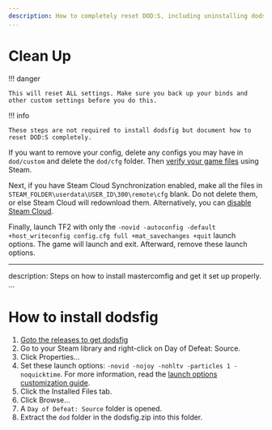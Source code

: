 ```yaml
---
description: How to completely reset DOD:S, including uninstalling dodsfig or other configs.
...
```

# Clean Up

!!! danger

    This will reset ALL settings. Make sure you back up your binds and other custom settings before you do this.

!!! info

    These steps are not required to install dodsfig but document how to reset DOD:S completely.

If you want to remove your config, delete any
configs you may have in `dod/custom` and delete the `dod/cfg` folder.
Then [verify your game files](https://help.steampowered.com/en/faqs/view/0C48-FCBD-DA71-93EB)
using Steam.

Next, if you have Steam Cloud Synchronization enabled, make all the files in
`STEAM_FOLDER\userdata\USER_ID\300\remote\cfg` blank. Do not delete them, or
else Steam Cloud will redownload them. Alternatively, you can
[disable Steam Cloud](https://help.steampowered.com/en/faqs/view/68D2-35AB-09A9-7678#enabling).

Finally, launch TF2 with only the
`-novid -autoconfig -default +host_writeconfig config.cfg full +mat_savechanges +quit` launch
options. The game will launch and exit. Afterward, remove these launch options.

---
description: Steps on how to install mastercomfig and get it set up properly.
...
# How to install dodsfig

1. [Goto the releases to get dodsfig](https://github.com/DepriFromEarth/dodsfig/releases)
2. Go to your Steam library and right-click on Day of Defeat: Source.
3. Click Properties...
4. Set these launch options: `-novid -nojoy -nohltv -particles 1 -noquicktime`. For more information, read the [launch options customization guide](../customization/launch_options.md).
5. Click the Installed Files tab.
6. Click Browse...
7. A `Day of Defeat: Source` folder is opened.
8. Extract the `dod` folder in the dodsfig.zip into this folder.
